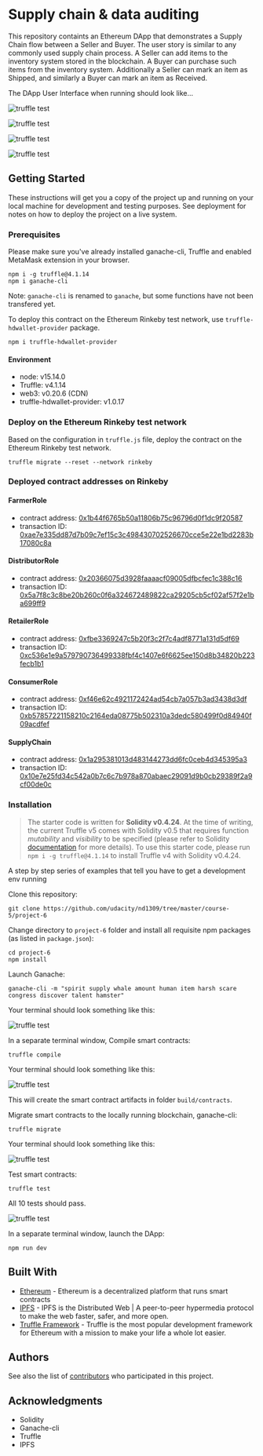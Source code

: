 # Supply chain & data auditing

This repository containts an Ethereum DApp that demonstrates a Supply Chain flow between a Seller and Buyer. The user story is similar to any commonly used supply chain process. A Seller can add items to the inventory system stored in the blockchain. A Buyer can purchase such items from the inventory system. Additionally a Seller can mark an item as Shipped, and similarly a Buyer can mark an item as Received.

The DApp User Interface when running should look like...

![truffle test](images/ftc_product_overview.png)

![truffle test](images/ftc_farm_details.png)

![truffle test](images/ftc_product_details.png)

![truffle test](images/ftc_transaction_history.png)


## Getting Started

These instructions will get you a copy of the project up and running on your local machine for development and testing purposes. See deployment for notes on how to deploy the project on a live system.

### Prerequisites

Please make sure you've already installed ganache-cli, Truffle and enabled MetaMask extension in your browser.

```
npm i -g truffle@4.1.14
npm i ganache-cli
```

Note: `ganache-cli` is renamed to `ganache`, but some functions have not been transfered yet.

To deploy this contract on the Ethereum Rinkeby test network, use `truffle-hdwallet-provider` package.

```
npm i truffle-hdwallet-provider
```

#### Environment

- node: v15.14.0
- Truffle: v4.1.14
- web3: v0.20.6 (CDN)
- truffle-hdwallet-provider: v1.0.17

### Deploy on the Ethereum Rinkeby test network

Based on the configuration in `truffle.js` file, deploy the contract on the Ethereum Rinkeby test network.

```
truffle migrate --reset --network rinkeby
```

### Deployed contract addresses on Rinkeby

#### FarmerRole

- contract address: [0x1b44f6765b50a11806b75c96796d0f1dc9f20587](https://rinkeby.etherscan.io/address/0x1b44f6765b50a11806b75c96796d0f1dc9f20587)
- transaction ID: [0xae7e335dd87d7b09c7ef15c3c498430702526670cce5e22e1bd2283b17080c8a](https://rinkeby.etherscan.io/tx/0xae7e335dd87d7b09c7ef15c3c498430702526670cce5e22e1bd2283b17080c8a)

#### DistributorRole

- contract address: [0x20366075d3928faaaacf09005dfbcfec1c388c16](https://rinkeby.etherscan.io/address/0x20366075d3928faaaacf09005dfbcfec1c388c16)
- transaction ID: [0x5a7f8c3c8be20b260c0f6a324672489822ca29205cb5cf02af57f2e1ba699ff9](https://rinkeby.etherscan.io/tx/0x5a7f8c3c8be20b260c0f6a324672489822ca29205cb5cf02af57f2e1ba699ff9)

#### RetailerRole

- contract address: [0xfbe3369247c5b20f3c2f7c4adf8771a131d5df69](https://rinkeby.etherscan.io/address/0xfbe3369247c5b20f3c2f7c4adf8771a131d5df69)
- transaction ID: [0xc536e1e9a579790736499338fbf4c1407e6f6625ee150d8b34820b223fecb1b1](https://rinkeby.etherscan.io/tx/0xc536e1e9a579790736499338fbf4c1407e6f6625ee150d8b34820b223fecb1b1)

#### ConsumerRole

- contract address: [0xf46e62c4921172424ad54cb7a057b3ad3438d3df](https://rinkeby.etherscan.io/address/)
- transaction ID: [0xb57857221158210c2164eda08775b502310a3dedc580499f0d84940f09acdfef](https://rinkeby.etherscan.io/tx/0xb57857221158210c2164eda08775b502310a3dedc580499f0d84940f09acdfef)

#### SupplyChain

- contract address: [0x1a295381013d483144273dd6fc0ceb4d345395a3](https://rinkeby.etherscan.io/address/0x1a295381013d483144273dd6fc0ceb4d345395a3)
- transaction ID: [0x10e7e25fd34c542a0b7c6c7b978a870abaec29091d9b0cb29389f2a9cf00de0c](https://rinkeby.etherscan.io/tx/0x10e7e25fd34c542a0b7c6c7b978a870abaec29091d9b0cb29389f2a9cf00de0c)

### Installation

> The starter code is written for **Solidity v0.4.24**. At the time of writing, the current Truffle v5 comes with Solidity v0.5 that requires function *mutability* and *visibility* to be specified (please refer to Solidity [documentation](https://docs.soliditylang.org/en/v0.5.0/050-breaking-changes.html) for more details). To use this starter code, please run `npm i -g truffle@4.1.14` to install Truffle v4 with Solidity v0.4.24. 

A step by step series of examples that tell you have to get a development env running

Clone this repository:

```
git clone https://github.com/udacity/nd1309/tree/master/course-5/project-6
```

Change directory to ```project-6``` folder and install all requisite npm packages (as listed in ```package.json```):

```
cd project-6
npm install
```

Launch Ganache:

```
ganache-cli -m "spirit supply whale amount human item harsh scare congress discover talent hamster"
```

Your terminal should look something like this:

![truffle test](images/ganache-cli.png)

In a separate terminal window, Compile smart contracts:

```
truffle compile
```

Your terminal should look something like this:

![truffle test](images/truffle_compile.png)

This will create the smart contract artifacts in folder ```build/contracts```.

Migrate smart contracts to the locally running blockchain, ganache-cli:

```
truffle migrate
```

Your terminal should look something like this:

![truffle test](images/truffle_migrate.png)

Test smart contracts:

```
truffle test
```

All 10 tests should pass.

![truffle test](images/truffle_test.png)

In a separate terminal window, launch the DApp:

```
npm run dev
```

## Built With

* [Ethereum](https://www.ethereum.org/) - Ethereum is a decentralized platform that runs smart contracts
* [IPFS](https://ipfs.io/) - IPFS is the Distributed Web | A peer-to-peer hypermedia protocol
to make the web faster, safer, and more open.
* [Truffle Framework](http://truffleframework.com/) - Truffle is the most popular development framework for Ethereum with a mission to make your life a whole lot easier.


## Authors

See also the list of [contributors](https://github.com/your/project/contributors.md) who participated in this project.

## Acknowledgments

* Solidity
* Ganache-cli
* Truffle
* IPFS
